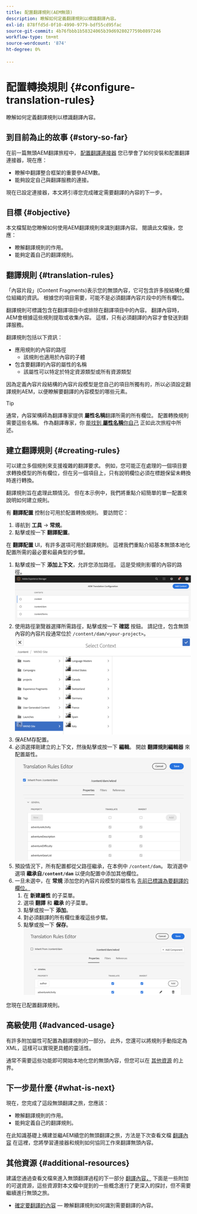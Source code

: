 ```yaml
---
title: 配置翻譯規則(AEM無頭)
description: 瞭解如何定義翻譯規則以標識翻譯內容。
exl-id: 878ffd5d-0f10-4990-9779-bdf55cd95fac
source-git-commit: 4b76fbbb1b58324065b39d6928027759b0897246
workflow-type: tm+mt
source-wordcount: '874'
ht-degree: 0%

---
```


# 配置轉換規則 {#configure-translation-rules}

瞭解如何定義翻譯規則以標識翻譯內容。

## 到目前為止的故事 {#story-so-far}

在前一篇無頭AEM翻譯旅程中， [配置翻譯連接器](configure-connector.md) 您已學會了如何安裝和配置翻譯連接器，現在應：

* 瞭解中翻譯整合框架的重要參AEM數。
* 能夠設定自己與翻譯服務的連接。

現在已設定連接器，本文將引導您完成確定需要翻譯的內容的下一步。

## 目標 {#objective}

本文檔幫助您瞭解如何使用AEM翻譯規則來識別翻譯內容。 閱讀此文檔後，您應：

* 瞭解翻譯規則的作用。
* 能夠定義自己的翻譯規則。

## 翻譯規則 {#translation-rules}

「內容片段」(Content Fragments)表示您的無頭內容，它可包含許多按結構化欄位組織的資訊。 根據您的項目需要，可能不是必須翻譯內容片段中的所有欄位。

翻譯規則可標識包含在翻譯項目中或排除在翻譯項目中的內容。 翻譯內容時，AEM會根據這些規則提取或收集內容。 這樣，只有必須翻譯的內容才會發送到翻譯服務。

翻譯規則包括以下資訊：

* 應用規則的內容的路徑
   * 該規則也適用於內容的子體
* 包含要翻譯的內容的屬性的名稱
   * 該屬性可以特定於特定資源類型或所有資源類型

因為定義內容片段結構的內容片段模型是您自己的項目所獨有的，所以必須設定翻譯規則AEM，以便瞭解要翻譯的內容模型的哪些元素。

>[!TIP]
>
>通常，內容架構師為翻譯專家提供 **屬性名稱**&#x200B;翻譯所需的所有欄位。 配置轉換規則需要這些名稱。 作為翻譯專家，你 [能找到 **屬性名稱**&#x200B;你自己](getting-started.md#content-modlels) 正如此次旅程中所述。

## 建立翻譯規則 {#creating-rules}

可以建立多個規則來支援複雜的翻譯要求。 例如，您可能正在處理的一個項目要求轉換模型的所有欄位，但在另一個項目上，只有說明欄位必須在標題保留未轉換時進行轉換。

翻譯規則旨在處理此類情況。 但在本示例中，我們將重點介紹簡單的單一配置來說明如何建立規則。

有 **翻譯配置** 控制台可用於配置轉換規則。 要訪問它：

1. 導航到 **工具** -> **常規**。
1. 點擊或按一下 **翻譯配置**。

在 **翻譯配置** UI，有許多選項可用於翻譯規則。 這裡我們重點介紹基本無頭本地化配置所需的最必要和最典型的步驟。

1. 點擊或按一下 **添加上下文**，允許您添加路徑。 這是受規則影響的內容的路徑。
   ![添加上下文](assets/add-translation-context.png)
1. 使用路徑瀏覽器選擇所需路徑，點擊或按一下 **確認** 按鈕。 請記住，包含無頭內容的內容片段通常位於 `/content/dam/<your-project>`。
   ![選擇路徑](assets/select-context.png)
1. 保AEM存配置。
1. 必須選擇剛建立的上下文，然後點擊或按一下 **編輯**。 開啟 **翻譯規則編輯器** 來配置屬性。
   ![翻譯規則編輯器](assets/translation-rules-editor.png)
1. 預設情況下，所有配置都從父路徑繼承，在本例中 `/content/dam`。 取消選中選項 **繼承自`/content/dam`** 以便向配置中添加其他欄位。
1. 一旦未選中，在 **常規** 添加您的內容片段模型的屬性名 [先前已標識為要翻譯的欄位。](getting-started.md#content-models)
   1. 在 **新建屬性** 的子菜單。
   1. 選項 **翻譯** 和 **繼承** 的子菜單。
   1. 點擊或按一下 **添加**。
   1. 對必須翻譯的所有欄位重複這些步驟。
   1. 點擊或按一下 **保存**。
      ![添加屬性](assets/add-property.png)

您現在已配置翻譯規則。

## 高級使用 {#advanced-usage}

有許多附加屬性可配置為翻譯規則的一部分。 此外，您還可以將規則手動指定為XML，這樣可以實現更具體的靈活性。

通常不需要這些功能即可開始本地化您的無頭內容，但您可以在 [其他資源](#additional-resources) 的上界。

## 下一步是什麼 {#what-is-next}

現在，您完成了這段無頭翻譯之旅，您應該：

* 瞭解翻譯規則的作用。
* 能夠定義自己的翻譯規則。

在此知識基礎上構建並繼AEM續您的無頭翻譯之旅，方法是下次查看文檔 [翻譯內容](translate-content.md) 在這裡，您將學習連接器和規則如何協同工作來翻譯無頭內容。

## 其他資源 {#additional-resources}

建議您通過查看文檔來進入無頭翻譯過程的下一部分 [翻譯內容，](translate-content.md) 下面是一些附加的可選資源，這些資源對本文檔中提到的一些概念進行了更深入的探討，但不需要繼續進行無頭之旅。

* [確定要翻譯的內容](/help/sites-cloud/administering/translation/rules.md)  — 瞭解翻譯規則如何識別需要翻譯的內容。
